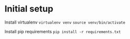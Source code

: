 # Initial setup

Install virtualenv
```virtualenv venv```
```source venv/bin/activate```

Install pip requirements
```pip install -r requirements.txt```
